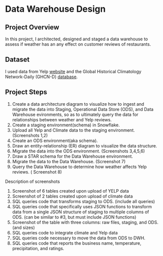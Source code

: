 # Data Warehouse Design

## Project Overview
In this project, I architected, designed and staged a data warehouse to assess if weather has an any effect on customer reviews of restaurants.

## Dataset
I used data from Yelp [website](https://www.yelp.com/dataset/download) and the Global Historical Climatology Network-Daily (GHCN-D) [database](https://crt-climate-explorer.nemac.org/).

## Project Steps
1.	Create a data architecture diagram to visualize how to ingest and migrate the data into Staging, Operational Data Store (ODS), and Data Warehouse evironments, so as to ultimately query the data for relationships between weather and Yelp reviews.
2.	Create a staging environment(schema) in Snowflake.
3.	Upload all Yelp and Climate data to the staging environment. (Screenshots 1,2)
4.	Create an ODS environment(aka schema).
5.	Draw an entity-relationship (ER) diagram to visualize the data structure.
6.	Migrate the data into the ODS environment. (Screenshots 3,4,5,6)
7.	Draw a STAR schema for the Data Warehouse environment.
8.	Migrate the data to the Data Warehouse. (Screenshot 7)
9.	Query the Data Warehouse to determine how weather affects Yelp reviews. ( Screenshot 8)

Description of screenshots
1.	Screenshot of 6 tables created upon upload of YELP data
2.	Screenshot of 2 tables created upon upload of climate data
3.	SQL queries code that transforms staging to ODS. (include all queries)
4.	SQL queries code that specifically uses JSON functions to transform data from a single JSON structure of staging to multiple columns of ODS. (can be similar to #3, but must include JSON functions)
5.	Screenshot of the table with three columns: raw files, staging, and ODS. (and sizes)
6.	SQL queries code to integrate climate and Yelp data
7.	SQL queries code necessary to move the data from ODS to DWH.
8.	SQL queries code that reports the business name, temperature, precipitation, and ratings.

